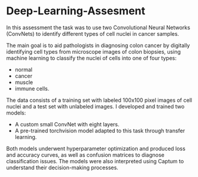 # Deep-Learning-Assesment


In this assessment the task was to use two Convolutional Neural Networks (ConvNets) to identify different types of cell nuclei in cancer samples. 

The main goal is to aid pathologists in diagnosing colon cancer by digitally identifying cell types from microscope images of colon biopsies, using machine learning to classify the nuclei of cells into one of four types:

- normal
- cancer
- muscle
- immune cells.

The data consists of a training set with labeled 100x100 pixel images of cell nuclei and a test set with unlabeled images. I developed and trained two models: 

- A custom small ConvNet with eight layers.
- A pre-trained torchvision model adapted to this task through transfer learning. 

Both models underwent hyperparameter optimization and produced loss and  accuracy curves, as well as confusion matrices to diagnose classification issues. The models were also interpreted using Captum to understand their decision-making processes.
